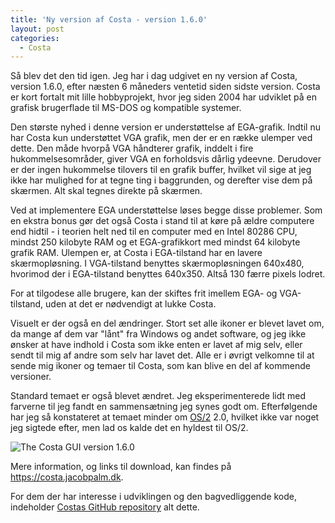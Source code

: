 ```yaml
---
title: 'Ny version af Costa - version 1.6.0'
layout: post
categories:
  - Costa
---
```

Så blev det den tid igen. Jeg har i dag udgivet en ny version af Costa, version 1.6.0, efter næsten 6 måneders ventetid siden sidste version. Costa er kort fortalt mit lille hobbyprojekt, hvor jeg siden 2004 har udviklet på en grafisk brugerflade til MS-DOS og kompatible systemer.

Den største nyhed i denne version er understøttelse af EGA-grafik. Indtil nu har Costa kun understøttet VGA grafik, men der er en række ulemper ved dette. Den måde hvorpå VGA håndterer grafik, inddelt i fire hukommelsesområder, giver VGA en forholdsvis dårlig ydeevne. Derudover er der ingen hukommelse tilovers til en grafik buffer, hvilket vil sige at jeg ikke har mulighed for at tegne ting i baggrunden, og derefter vise dem på skærmen. Alt skal tegnes direkte på skærmen.

Ved at implementere EGA understøttelse løses begge disse problemer. Som en ekstra bonus gør det også Costa i stand til at køre på ældre computere end hidtil - i teorien helt ned til en computer med en Intel 80286 CPU, mindst 250 kilobyte RAM og et EGA-grafikkort med mindst 64 kilobyte grafik RAM. Ulempen er, at Costa i EGA-tilstand har en lavere skærmopløsning. I VGA-tilstand benyttes skærmopløsningen 640x480, hvorimod der i EGA-tilstand benyttes 640x350. Altså 130 færre pixels lodret.

For at tilgodese alle brugere, kan der skiftes frit imellem EGA- og VGA-tilstand, uden at det er nødvendigt at lukke Costa.

Visuelt er der også en del ændringer. Stort set alle ikoner er blevet lavet om, da mange af dem var "lånt" fra Windows og andet software, og jeg ikke ønsker at have indhold i Costa som ikke enten er lavet af mig selv, eller sendt til mig af andre som selv har lavet det. Alle er i øvrigt velkomne til at sende mig ikoner og temaer til Costa, som kan blive en del af kommende versioner.

Standard temaet er også blevet ændret. Jeg eksperimenterede lidt med farverne til jeg fandt en sammensætning jeg synes godt om. Efterfølgende har jeg så konstateret at temaet minder om [OS/2](https://en.wikipedia.org/wiki/OS/2) 2.0, hvilket ikke var noget jeg sigtede efter, men lad os kalde det en hyldest til OS/2.

![The Costa GUI version 1.6.0]({{site.url}}/assets/img/160.png)

Mere information, og links til download, kan findes på <https://costa.jacobpalm.dk>.

For dem der har interesse i udviklingen og den bagvedliggende kode, indeholder [Costas GitHub repository](https://github.com/jacobpalm/costa) alt dette.